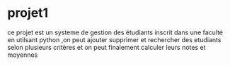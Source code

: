 # projet1
ce projet est un systeme de gestion des étudiants inscrit dans une faculté en utilsant python ,on peut ajouter supprimer et rechercher des etudiants selon plusieurs critères et on peut finalement calculer leurs notes et moyennes

